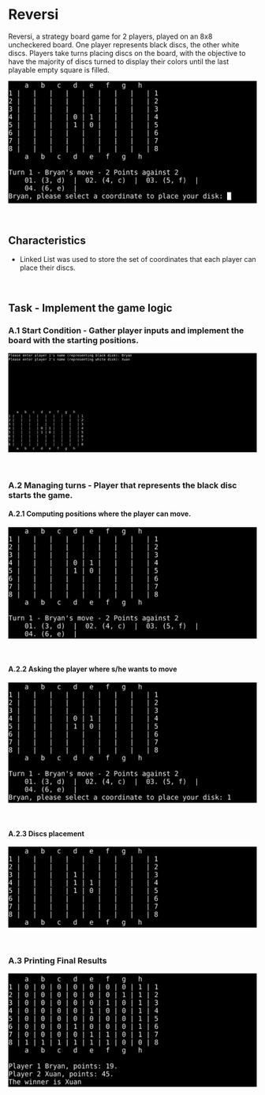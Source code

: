 # Reversi

Reversi, a strategy board game for 2 players, played on an 8x8 uncheckered board. One player represents black discs, the other white discs. Players take turns placing discs on the board, with the objective to have the majority of discs turned to display their colors until the last playable empty square is filled.

![Alt text](./readme-resources/img/overview.png "Reversi Preview")

&nbsp;
## Characteristics
- Linked List was used to store the set of coordinates that each player can place their discs.

&nbsp;
## Task - Implement the game logic

### A.1 Start Condition - Gather player inputs and implement the board with the starting positions.
![Alt text](./readme-resources/img/A.1.png "Gather player inputs and implement the board with the starting positions")

&nbsp;
### A.2 Managing turns - Player that represents the black disc starts the game.
#### A.2.1 Computing positions where the player can move.
![Alt text](./readme-resources/img/A.2.1.png "Computing positions where the player can move")

&nbsp;
#### A.2.2 Asking the player where s/he wants to move
![Alt text](./readme-resources/img/A.2.2.png "Asking the player where s/he wants to move")

&nbsp;
#### A.2.3 Discs placement
![Alt text](./readme-resources/img/A.2.3.png "Discs placement")

&nbsp;
### A.3 Printing Final Results
![Alt text](./readme-resources/img/A.3.png "Printing Final Results")

